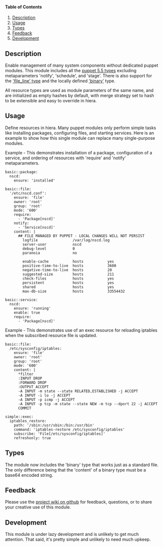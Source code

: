 #### Table of Contents

1. [Description](#description)
1. [Usage](#usage)
1. [Types](#types)
1. [Feedback](#feedback)
1. [Development](#development)

## Description

Enable management of many system components without dedicated puppet modules.
This module includes all the [puppet 5.5 types](https://puppet.com/docs/puppet/5.5/type.html)
excluding metaparameters 'notify', 'schedule', and 'stage'.  There is also
support for the ['file_line' type](https://forge.puppet.com/puppetlabs/stdlib/5.2.0/types#file_line)
and the locally defined ['binary'](#types) type.

All resource types are used as module parameters of the same name, and are
initialized as empty hashes by default, with merge strategy set to hash to
be extensible and easy to override in hiera.

## Usage

Define resources in hiera.  Many puppet modules only perform simple tasks like
installing packages, configuring files, and starting services.  Here is an
example to show how this single module can replace many single-purpose modules.

Example - This demonstrates installation of a package, configuration of a
service, and ordering of resources with 'require' and 'notify' metaparameters.
```
basic::package:
  nscd:
    ensure: 'installed'

basic::file:
  '/etc/nscd.conf':
    ensure: 'file'
    owner: 'root'
    group: 'root'
    mode: '600'
    require:
      - 'Package[nscd]'
    notify:
      - 'Service[nscd]'
    content: |
      ## FILE MANAGED BY PUPPET - LOCAL CHANGES WILL NOT PERSIST
        logfile                /var/log/nscd.log
        server-user            nscd
        debug-level            0
        paranoia               no
      
        enable-cache           hosts           yes
        positive-time-to-live  hosts           3600
        negative-time-to-live  hosts           20
        suggested-size         hosts           211
        check-files            hosts           yes
        persistent             hosts           yes
        shared                 hosts           yes
        max-db-size            hosts           33554432

basic::service:
  nscd:
    ensure: 'running'
    enable: true
    require:
      - 'Package[nscd]'
```
Example - This demonstrates use of an exec resource for reloading iptables
when the subscribed resource file is updated.
```
basic::file:
  /etc/sysconfig/iptables:
    ensure: 'file'
    owner: 'root'
    group: 'root'
    mode: '600'
    content: |
      *filter
      :INPUT DROP
      :FORWARD DROP
      :OUTPUT ACCEPT
      -A INPUT -m state --state RELATED,ESTABLISHED -j ACCEPT
      -A INPUT -i lo -j ACCEPT
      -A INPUT -p icmp -j ACCEPT
      -A INPUT -p tcp -m state --state NEW -m tcp --dport 22 -j ACCEPT
      COMMIT

simple::exec:
  iptables_restore:
    path: '/sbin:/usr/sbin:/bin:/usr/bin'
    command: 'iptables-restore /etc/sysconfig/iptables'
    subscribe: 'File[/etc/sysconfig/iptables]'
    refreshonly: true
```
## Types

The module now includes the 'binary' type that works just as a standard file.
The only difference being that the 'content' of a binary type must be a base64
encoded string.

## Feedback

Please use the [project wiki on github](https://github.com/southalc/basic/wiki) for feedback, questions, or to share your creative use of this module.

## Development

This module is under lazy development and is unlikely to get much attention.
That said, it's pretty simple and unlikely to need much upkeep.

